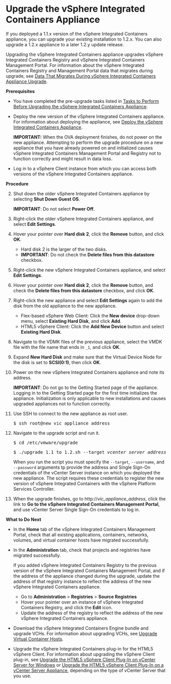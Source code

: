 # Upgrade the vSphere Integrated Containers Appliance

If you deployed a 1.1.x version of the vSphere Integrated Containers appliance, you can upgrade your existing installation to 1.2.x. You can also upgrade a 1.2.x appliance to a later 1.2.y update release.

Upgrading the vSphere Integrated Containers appliance upgrades vSphere Integrated Containers Registry and vSphere Integrated Containers Management Portal. For information about the vSphere Integrated Containers Registry and Management Portal data that migrates during upgrade, see [Data That Migrates During vSphere Integrated Containers Appliance Upgrade](upgrade_data.md).

**Prerequisites**

- You have completed the pre-upgrade tasks listed in [Tasks to Perform Before Upgrading the vSphere Integrated Containers Appliance](pre_upgrade_tasks.md).
- Deploy the new version of the vSphere Integrated Containers appliance. For information about deploying the appliance, see [Deploy the vSphere Integrated Containers Appliance](deploy_vic_appliance.md).

    **IMPORTANT:** When the OVA deployment finishes, do not power on the new appliance. Attempting to perform the upgrade procedure on a new appliance that you have already powered on and initialized causes vSphere Integrated Containers Management Portal and Registry not to function correctly and might result in data loss. 

- Log in to a vSphere Client instance from which you can access both versions of the vSphere Integrated Containers appliance.

**Procedure**

2. Shut down the older vSphere Integrated Containers appliance by selecting **Shut Down Guest OS**.

     **IMPORTANT**: Do not select **Power Off**.
4. Right-click the older vSphere Integrated Containers appliance, and select **Edit Settings**.
5. Hover your pointer over **Hard disk 2**, click the **Remove** button, and click **OK**.

     - Hard disk 2 is the larger of the two disks.
     - **IMPORTANT**: Do not check the **Delete files from this datastore** checkbox.

5. Right-click the new vSphere Integrated Containers appliance, and select **Edit Settings**.
5. Hover your pointer over **Hard disk 2**, click the **Remove** button, and check the **Delete files from this datastore** checkbox, and click **OK**.
5. Right-click the new appliance and select **Edit Settings** again to add the disk from the old appliance to the new appliance. 

   - Flex-based vSphere Web Client: Click the **New device** drop-down menu, select **Existing Hard Disk**, and click **Add**.
   - HTML5 vSphere Client: Click the **Add New Device** button and select **Existing Hard Disk**. 
6. Navigate to the VDMK files of the previous appliance, select the VMDK file with the file name that ends in `_1`, and click **OK**.
7. Expand **New Hard Disk** and make sure that the Virtual Device Node for the disk is set to **SCSI(0:1)**, then click **OK**.
9. Power on the new vSphere Integrated Containers appliance and note its address.

    **IMPORTANT**: Do not go to the Getting Started page of the appliance. Logging in to the Getting Started page for the first time initializes the appliance. Initialization is only applicable to new installations and causes upgraded appliances not to function correctly. 
10. Use SSH to connect to the new appliance as root user.

    <pre>$ ssh root@new_vic_appliance_address</pre>

11. Navigate to the upgrade script and run it. 

    <pre>$ cd /etc/vmware/upgrade</pre>
    <pre>$ ./upgrade_1.1_to_1.2.sh --target <i>vcenter_server_address</i> --username <i>vcenter_server_sso_username</i> --password <i>vcenter_server_sso_password</i></pre>

     When you run the script you must specify the `--target`, `--username`, and `--password` arguments tp provide the address and Single Sign-On credentials of the vCenter Server instance on which you deployed the new appliance. The script requires these credentials to register the new version of vSphere Integrated Containers with the vSphere Platform Services Controller.
10. When the upgrade finishes, go to http://<i>vic_appliance_address</i>, click the link to **Go to the vSphere Integrated Containers Management Portal**, and use vCenter Server Single Sign-On credentials to log in.

**What to Do Next**

- In the **Home** tab of the vSphere Integrated Containers Management Portal, check that all existing applications, containers, networks, volumes, and virtual container hosts have migrated successfully.
- In the **Administration** tab, check that projects and registries have migrated successfully.

    If you added vSphere Integrated Containers Registry to the previous version of the vSphere Integrated Containers Management Portal,  and if the address of the appliance changed during the upgrade, update the address of that registry instance to reflect the address of the new vSphere Integrated Containers appliance. 
   
    - Go to **Administration** > **Registries** > **Source Registries**
    - Hover your pointer over an instance of vSphere Integrated Containers Registry, and click the **Edit** icon.
    - Update the address of the registry to reflect the address of the new vSphere Integrated Containers appliance.
- Download the vSphere Integrated Containers Engine bundle and upgrade VCHs. For information about upgrading VCHs, see [Upgrade Virtual Container Hosts](upgrade_vch.md).
- Upgrade the vSphere Integrated Containers plug-in for the HTML5 vSphere Client. For information about upgrading the vSphere Client plug-in, see [Upgrade the HTML5 vSphere Client Plug-In on vCenter Server for Windows](upgrade_h5_plugin_windows.md) or [Upgrade the HTML5 vSphere Client Plug-In on a vCenter Server Appliance](upgrade_h5_plugin_vcsa.md), depending on the type of vCenter Server that you use.

